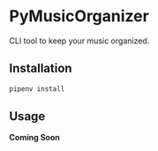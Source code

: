 # PyMusicOrganizer

CLI tool to keep your music organized.

## Installation

```bash
pipenv install 
```

## Usage

**Coming Soon**